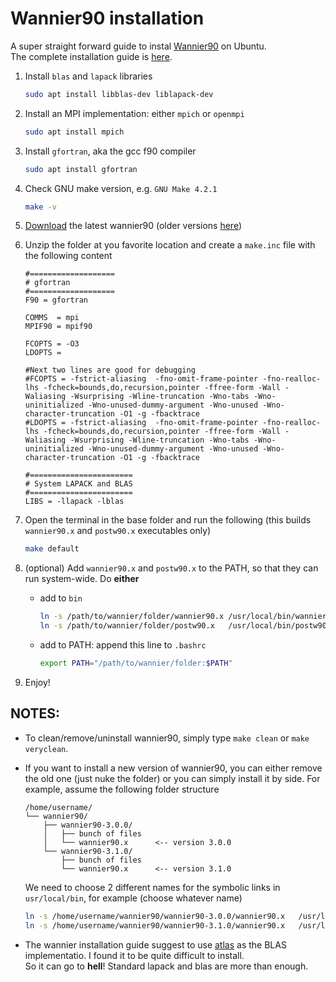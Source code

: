 # Wannier90 installation

A super straight forward guide to instal [Wannier90](https://wannier.org/) on Ubuntu.\
The complete installation guide is [here](https://github.com/wannier-developers/wannier90/blob/develop/README.install).

1. Install `blas` and `lapack` libraries
   
   ```bash
   sudo apt install libblas-dev liblapack-dev
   ```
2. Install an MPI implementation: either `mpich` or `openmpi`
   ```bash
   sudo apt install mpich
   ```
3. Install `gfortran`, aka the gcc f90 compiler
   ```bash
   sudo apt install gfortran
   ```
4. Check GNU make version, e.g. `GNU Make 4.2.1`
   ```bash
   make -v
   ```
5. [Download](https://wannier.org/download/) the latest wannier90 (older versions [here](https://github.com/wannier-developers/wannier90/tags))
6. Unzip the folder at you favorite location and create a `make.inc` file with the following content
   ```
   #===================
   # gfortran
   #===================
   F90 = gfortran

   COMMS  = mpi
   MPIF90 = mpif90

   FCOPTS = -O3
   LDOPTS =

   #Next two lines are good for debugging
   #FCOPTS = -fstrict-aliasing  -fno-omit-frame-pointer -fno-realloc-lhs -fcheck=bounds,do,recursion,pointer -ffree-form -Wall -Waliasing -Wsurprising -Wline-truncation -Wno-tabs -Wno-uninitialized -Wno-unused-dummy-argument -Wno-unused -Wno-character-truncation -O1 -g -fbacktrace
   #LDOPTS = -fstrict-aliasing  -fno-omit-frame-pointer -fno-realloc-lhs -fcheck=bounds,do,recursion,pointer -ffree-form -Wall -Waliasing -Wsurprising -Wline-truncation -Wno-tabs -Wno-uninitialized -Wno-unused-dummy-argument -Wno-unused -Wno-character-truncation -O1 -g -fbacktrace

   #=======================
   # System LAPACK and BLAS
   #=======================
   LIBS = -llapack -lblas
   ```
7. Open the terminal in the base folder and run the following (this builds `wannier90.x` and `postw90.x` executables only)
   ```bash
   make default
   ```
8. (optional) Add `wannier90.x` and `postw90.x` to the PATH, so that they can run system-wide. Do **either**
   - add to `bin`
     
     ```bash
     ln -s /path/to/wannier/folder/wannier90.x /usr/local/bin/wannier90.x
     ln -s /path/to/wannier/folder/postw90.x   /usr/local/bin/postw90.x
     ```
   - add to PATH: append this line to `.bashrc`
     ```bash
     export PATH="/path/to/wannier/folder:$PATH"
     ```
9. Enjoy!

## NOTES:
- To clean/remove/uninstall wannier90, simply type `make clean` or `make veryclean`.
- If you want to install a new version of wannier90, you can either remove the old one (just nuke the folder) or you can simply install it by side.
  For example, assume the following folder structure
  
  ```
  /home/username/
  └── wannier90/
      ├── wannier90-3.0.0/
      │   ├── bunch of files
      │   └── wannier90.x      <-- version 3.0.0
      └── wannier90-3.1.0/
          ├── bunch of files
          └── wannier90.x      <-- version 3.1.0
  ```
  We need to choose 2 different names for the symbolic links in `usr/local/bin`, for example (choose whatever name)
  ```bash
  ln -s /home/username/wannier90/wannier90-3.0.0/wannier90.x   /usr/local/bin/pollo.x
  ln -s /home/username/wannier90/wannier90-3.1.0/wannier90.x   /usr/local/bin/wannier90.x
  ```
- The wannier installation guide suggest to use [atlas](http://math-atlas.sourceforge.net/) as the BLAS implementatio. I found it to be quite difficult to install.\
  So it can go to **hell**! Standard lapack and blas are more than enough.
